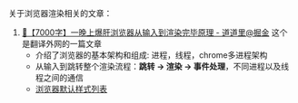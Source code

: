 关于浏览器渲染相关的文章：

1. [🚀【7000字】一晚上爆肝浏览器从输入到渲染完毕原理 - 道道里@掘金](https://juejin.cn/post/7039036362653171742) 这个是翻译外网的一篇文章
   - 介绍了浏览器的基本架构和组成: 进程，线程，chrome多进程架构
   - 从输入到跳转整个渲染流程：**跳转 -> 渲染 -> 事件处理**，不同进程以及线程之间的通信
   - [浏览器默认样式列表](https://source.chromium.org/chromium/chromium/src/+/master:third_party/blink/renderer/core/html/resources/html.css)